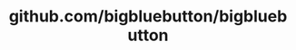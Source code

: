---
layout: post
title: github.com/bigbluebutton/bigbluebutton
categories: link
tags: [انگلیسی, برنامه‌نویسی]
---
